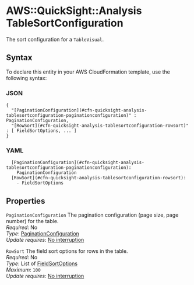 # AWS::QuickSight::Analysis TableSortConfiguration<a name="aws-properties-quicksight-analysis-tablesortconfiguration"></a>

The sort configuration for a `TableVisual`\.

## Syntax<a name="aws-properties-quicksight-analysis-tablesortconfiguration-syntax"></a>

To declare this entity in your AWS CloudFormation template, use the following syntax:

### JSON<a name="aws-properties-quicksight-analysis-tablesortconfiguration-syntax.json"></a>

```
{
  "[PaginationConfiguration](#cfn-quicksight-analysis-tablesortconfiguration-paginationconfiguration)" : PaginationConfiguration,
  "[RowSort](#cfn-quicksight-analysis-tablesortconfiguration-rowsort)" : [ FieldSortOptions, ... ]
}
```

### YAML<a name="aws-properties-quicksight-analysis-tablesortconfiguration-syntax.yaml"></a>

```
  [PaginationConfiguration](#cfn-quicksight-analysis-tablesortconfiguration-paginationconfiguration):
    PaginationConfiguration
  [RowSort](#cfn-quicksight-analysis-tablesortconfiguration-rowsort):
    - FieldSortOptions
```

## Properties<a name="aws-properties-quicksight-analysis-tablesortconfiguration-properties"></a>

`PaginationConfiguration` <a name="cfn-quicksight-analysis-tablesortconfiguration-paginationconfiguration"></a>
The pagination configuration \(page size, page number\) for the table\.  
_Required_: No  
_Type_: [PaginationConfiguration](aws-properties-quicksight-analysis-paginationconfiguration.md)  
_Update requires_: [No interruption](https://docs.aws.amazon.com/AWSCloudFormation/latest/UserGuide/using-cfn-updating-stacks-update-behaviors.html#update-no-interrupt)

`RowSort` <a name="cfn-quicksight-analysis-tablesortconfiguration-rowsort"></a>
The field sort options for rows in the table\.  
_Required_: No  
_Type_: List of [FieldSortOptions](aws-properties-quicksight-analysis-fieldsortoptions.md)  
_Maximum_: `100`  
_Update requires_: [No interruption](https://docs.aws.amazon.com/AWSCloudFormation/latest/UserGuide/using-cfn-updating-stacks-update-behaviors.html#update-no-interrupt)
